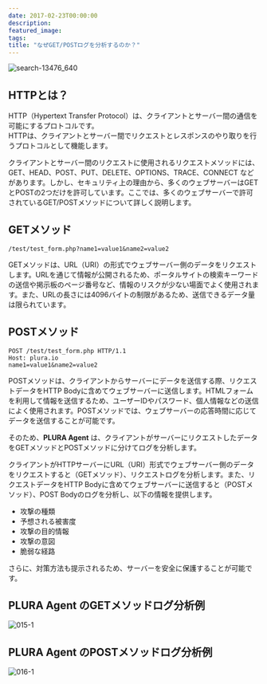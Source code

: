 ```yaml
---
date: 2017-02-23T00:00:00
description: 
featured_image: 
tags: 
title: "なぜGET/POSTログを分析するのか？"
---
```


![search-13476_640](https://github.com/user-attachments/assets/5db69b0c-3a81-4a52-88e6-6c644336be87)

## HTTPとは？
HTTP（Hypertext Transfer Protocol）は、クライアントとサーバー間の通信を可能にするプロトコルです。  
HTTPは、クライアントとサーバー間でリクエストとレスポンスのやり取りを行うプロトコルとして機能します。

クライアントとサーバー間のリクエストに使用されるリクエストメソッドには、GET、HEAD、POST、PUT、DELETE、OPTIONS、TRACE、CONNECT などがあります。しかし、セキュリティ上の理由から、多くのウェブサーバーはGETとPOSTの2つだけを許可しています。ここでは、多くのウェブサーバーで許可されているGET/POSTメソッドについて詳しく説明します。

## GETメソッド

```quote
/test/test_form.php?name1=value1&name2=value2
```
GETメソッドは、URL（URI）の形式でウェブサーバー側のデータをリクエストします。URLを通じて情報が公開されるため、ポータルサイトの検索キーワードの送信や掲示板のページ番号など、情報のリスクが少ない場面でよく使用されます。また、URLの長さには4096バイトの制限があるため、送信できるデータ量は限られています。

## POSTメソッド

```quote
POST /test/test_form.php HTTP/1.1
Host: plura.io
name1=value1&name2=value2
```
POSTメソッドは、クライアントからサーバーにデータを送信する際、リクエストデータをHTTP Bodyに含めてウェブサーバーに送信します。HTMLフォームを利用して情報を送信するため、ユーザーIDやパスワード、個人情報などの送信によく使用されます。POSTメソッドでは、ウェブサーバーの応答時間に応じてデータを送信することが可能です。

そのため、**PLURA Agent** は、クライアントがサーバーにリクエストしたデータをGETメソッドとPOSTメソッドに分けてログを分析します。

クライアントがHTTPサーバーにURL（URI）形式でウェブサーバー側のデータをリクエストすると（GETメソッド）、リクエストログを分析します。また、リクエストデータをHTTP Bodyに含めてウェブサーバーに送信すると（POSTメソッド）、POST Bodyのログを分析し、以下の情報を提供します。

- 攻撃の種類  
- 予想される被害度  
- 攻撃の目的情報  
- 攻撃の意図  
- 脆弱な経路  

さらに、対策方法も提示されるため、サーバーを安全に保護することが可能です。

## PLURA Agent のGETメソッドログ分析例

![015-1](https://github.com/user-attachments/assets/3394cebf-62da-4adc-9067-cf6597c71b27)

## PLURA Agent のPOSTメソッドログ分析例

![016-1](https://github.com/user-attachments/assets/37861a64-828c-49ea-9c5a-bfc8ee320726)
